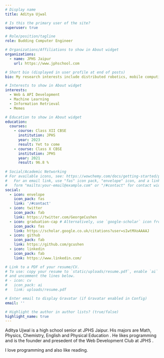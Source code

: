 ```yaml
---
# Display name
title: Aditya Ujwal

# Is this the primary user of the site?
superuser: true

# Role/position/tagline
role: Budding Computer Engineer

# Organizations/Affiliations to show in About widget
organizations:
  - name: JPHS Jaipur
    url: https://www.jphschool.com

# Short bio (displayed in user profile at end of posts)
bio: My research interests include distributed robotics, mobile computing and programmable matter.

# Interests to show in About widget
interests:
  - Web & API Development
  - Machine Learning
  - Information Retrieval
  - Memes

# Education to show in About widget
education:
  courses:
    - course: Class XII CBSE 
      institution: JPHS
      year: 2023
      result: Yet to come
    - course: Class X CBSE
      institution: JPHS
      year: 2021
      result: 96.8 %
    
# Social/Academic Networking
# For available icons, see: https://wowchemy.com/docs/getting-started/page-builder/#icons
#   For an email link, use "fas" icon pack, "envelope" icon, and a link in the
#   form "mailto:your-email@example.com" or "/#contact" for contact widget.
social:
  - icon: envelope
    icon_pack: fas
    link: '/#contact'
  - icon: twitter
    icon_pack: fab
    link: https://twitter.com/GeorgeCushen
  - icon: graduation-cap # Alternatively, use `google-scholar` icon from `ai` icon pack
    icon_pack: fas
    link: https://scholar.google.co.uk/citations?user=sIwtMXoAAAAJ
  - icon: github
    icon_pack: fab
    link: https://github.com/gcushen
  - icon: linkedin
    icon_pack: fab
    link: https://www.linkedin.com/

# Link to a PDF of your resume/CV.
# To use: copy your resume to `static/uploads/resume.pdf`, enable `ai` icons in `params.toml`,
# and uncomment the lines below.
# - icon: cv
#   icon_pack: ai
#   link: uploads/resume.pdf

# Enter email to display Gravatar (if Gravatar enabled in Config)
email: ''

# Highlight the author in author lists? (true/false)
highlight_name: true
---
```


Aditya Ujwal is a high school senior at JPHS Jaipur. His majors are Math, Physics, Chemistry, English and Physical Education . He likes programming and is the founder and presedent of the Web Development Club at JPHS .

I love programming and also like reading.

